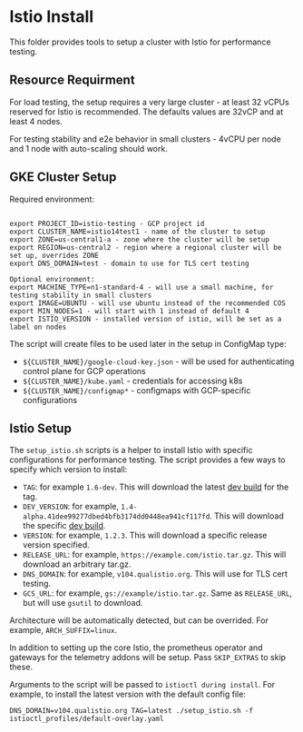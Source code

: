 # Istio Install

This folder provides tools to setup a cluster with Istio for performance testing.

## Resource Requirment

For load testing, the setup requires a very large cluster - at least 32 vCPUs reserved for Istio is recommended.
The defaults values are 32vCP and at least 4 nodes.

For testing stability and e2e behavior in small clusters - 4vCPU per node and 1 node with auto-scaling should work.

## GKE Cluster Setup

Required environment:

```shell

export PROJECT_ID=istio-testing - GCP project id
export CLUSTER_NAME=istio14test1 - name of the cluster to setup
export ZONE=us-central1-a - zone where the cluster will be setup
export REGION=us-central2 - region where a regional cluster will be set up, overrides ZONE
export DNS_DOMAIN=test - domain to use for TLS cert testing
```

```shell
Optional environment:
export MACHINE_TYPE=n1-standard-4 - will use a small machine, for testing stability in small clusters
export IMAGE=UBUNTU - will use ubuntu instead of the recommended COS
export MIN_NODES=1 - will start with 1 instead of default 4
export ISTIO_VERSION - installed version of istio, will be set as a label on nodes

```

The script will create files to be used later in the setup in ConfigMap type:
- `${CLUSTER_NAME}/google-cloud-key.json` - will be used for authenticating control plane for GCP operations
- `${CLUSTER_NAME}/kube.yaml` - credentials for accessing k8s
- `${CLUSTER_NAME}/configmap*` - configmaps with GCP-specific configurations

## Istio Setup

The `setup_istio.sh` scripts is a helper to install Istio with specific configurations for performance testing. The script
provides a few ways to specify which version to install:

* `TAG`: for example `1.6-dev`. This will download the latest [dev build](https://github.com/istio/istio/wiki/Dev%20Builds) for the tag.
* `DEV_VERSION`: for example, `1.4-alpha.41dee99277dbed4bfb3174dd0448ea941cf117fd`. This will download the specific [dev build](https://github.com/istio/istio/wiki/Dev%20Builds).
* `VERSION`: for example, `1.2.3`. This will download a specific release version specified.
* `RELEASE_URL`: for example, `https://example.com/istio.tar.gz`. This will download an arbitrary tar.gz.
* `DNS_DOMAIN`: for example, `v104.qualistio.org`. This will use for TLS cert testing.
* `GCS_URL`: for example, `gs://example/istio.tar.gz`. Same as `RELEASE_URL`, but will use `gsutil` to download.

Architecture will be automatically detected, but can be overrided. For example, `ARCH_SUFFIX=linux`.

In addition to setting up the core Istio, the prometheus operator and gateways for the telemetry addons will be setup. Pass `SKIP_EXTRAS` to skip these.

Arguments to the script will be passed to `istioctl during install`. For example, to install the latest version with the default config file:

```shell
DNS_DOMAIN=v104.qualistio.org TAG=latest ./setup_istio.sh -f istioctl_profiles/default-overlay.yaml
```
